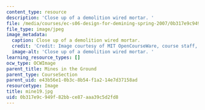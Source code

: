 ```yaml
---
content_type: resource
description: 'Close up of a demolition wired mortar. '
file: /media/courses/ec-s06-design-for-demining-spring-2007/0b317e9c949f82bbce87aaa39c5d2fd8_mine19.jpg
file_type: image/jpeg
image_metadata:
  caption: Close up of a demolition wired mortar.
  credit: 'Credit: Image courtesy of MIT OpenCourseWare, course staff, and students.'
  image-alt: 'Close up of a demolition wired mortar. '
learning_resource_types: []
ocw_type: OCWImage
parent_title: Mines in the Ground
parent_type: CourseSection
parent_uid: e43b56e1-0b3c-8b54-f1a2-14e7d37158ad
resourcetype: Image
title: mine19.jpg
uid: 0b317e9c-949f-82bb-ce87-aaa39c5d2fd8
---
```

